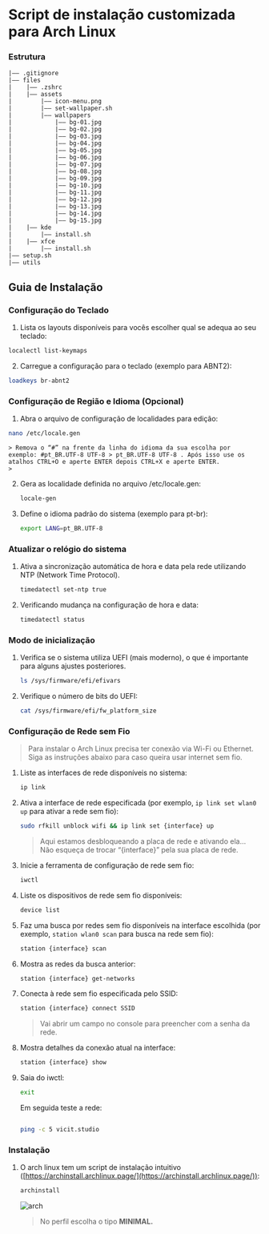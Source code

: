 Script de instalação customizada para Arch Linux
===
### Estrutura
```
|—— .gitignore
|—— files
|    |—— .zshrc
|    |—— assets
|        |—— icon-menu.png
|        |—— set-wallpaper.sh
|        |—— wallpapers
|            |—— bg-01.jpg
|            |—— bg-02.jpg
|            |—— bg-03.jpg
|            |—— bg-04.jpg
|            |—— bg-05.jpg
|            |—— bg-06.jpg
|            |—— bg-07.jpg
|            |—— bg-08.jpg
|            |—— bg-09.jpg
|            |—— bg-10.jpg
|            |—— bg-11.jpg
|            |—— bg-12.jpg
|            |—— bg-13.jpg
|            |—— bg-14.jpg
|            |—— bg-15.jpg
|    |—— kde
|        |—— install.sh
|    |—— xfce
|        |—— install.sh
|—— setup.sh
|—— utils
```
## Guia de Instalação
### Configuração do Teclado

1. Lista os layouts disponíveis para vocês escolher qual se adequa ao seu teclado:
  ```bash
  localectl list-keymaps
  ```
2. Carregue a configuração para o teclado (exemplo para ABNT2):
  ```bash
  loadkeys br-abnt2
  ```
### Configuração de Região e Idioma (Opcional)

1. Abra o arquivo de configuração de localidades para edição:
```bash
nano /etc/locale.gen
```
    > Remova o “#” na frente da linha do idioma da sua escolha por exemplo: #pt_BR.UTF-8 UTF-8 > pt_BR.UTF-8 UTF-8 . Após isso use os atalhos CTRL+O e aperte ENTER depois CTRL+X e aperte ENTER.
    > 
2. Gera as localidade definida no arquivo /etc/locale.gen:
    
    ```bash
    locale-gen
    ```
    
3. Define o idioma padrão do sistema (exemplo para pt-br):
    
    ```bash
    export LANG=pt_BR.UTF-8
    ```
    

### **Atualizar o relógio do sistema**

1. Ativa a sincronização automática de hora e data pela rede utilizando NTP (Network Time Protocol).
    
    ```bash
    timedatectl set-ntp true
    ```
    
2. Verificando mudança na configuração de hora e data:
    
    ```bash
    timedatectl status
    ```
    

### Modo de inicialização

1. Verifica se o sistema utiliza UEFI (mais moderno), o que é importante para alguns ajustes posteriores.
    
    ```bash
    ls /sys/firmware/efi/efivars
    ```
    
2. Verifique o número de bits do UEFI:
    
    ```bash
    cat /sys/firmware/efi/fw_platform_size
    ```
    

### **Configuração de Rede sem Fio**

> Para instalar o Arch Linux precisa ter conexão via Wi-Fi ou Ethernet. Siga as instruções abaixo para caso queira usar internet sem fio.
> 
1. Liste as interfaces de rede disponíveis no sistema:
    
    ```bash
    ip link
    ```
    
2. Ativa a interface de rede especificada (por exemplo, `ip link set wlan0 up` para ativar a rede sem fio):
    
    ```bash
    sudo rfkill unblock wifi && ip link set {interface} up
    ```
    
    > Aqui estamos desbloqueando a placa de rede e ativando ela… Não esqueça de trocar “{interface}” pela sua placa de rede.
    > 
3. Inicie a ferramenta de configuração de rede sem fio:
    
    ```bash
    iwctl
    ```
    
4. Liste os dispositivos de rede sem fio disponíveis:
    
    ```bash
    device list
    ```
    
5. Faz uma busca por redes sem fio disponíveis na interface escolhida (por exemplo, `station wlan0 scan`  para busca na rede sem fio):
    
    ```bash
    station {interface} scan
    ```
    
6. Mostra as redes da busca anterior:
    
    ```bash
    station {interface} get-networks
    ```
    
7. Conecta à rede sem fio especificada pelo SSID:
    
    ```bash
    station {interface} connect SSID
    ```
    
    > Vai abrir um campo no console para preencher com a senha da rede.
    > 
8. Mostra detalhes da conexão atual na interface:
    
    ```bash
    station {interface} show
    ```
    
9. Saia do iwctl:
    
    ```bash
    exit
    ```
    
    Em seguida teste a rede:
    
    ```bash
    
    ping -c 5 vicit.studio
    ```
    

### Instalação

1. O arch linux tem um script de instalação intuitivo ([https://archinstall.archlinux.page/](https://archinstall.archlinux.page/)):
    
    ```bash
    archinstall
    ```
    
    ![arch](https://www.edivaldobrito.com.br/wp-content/uploads/2023/03/archinstall-2-5-4-lancado-com-novos-recursos-e-varias-melhorias.webp)
    
    > No perfil escolha o tipo **MINIMAL.**
    > 

###
